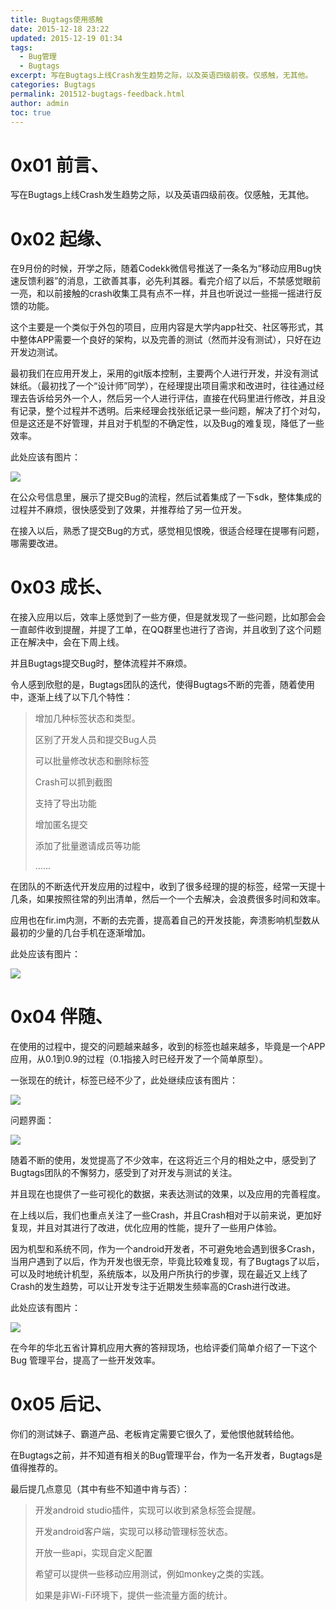 ```yaml
---
title: Bugtags使用感触
date: 2015-12-18 23:22
updated: 2015-12-19 01:34
tags: 
  - Bug管理
  - Bugtags
excerpt: 写在Bugtags上线Crash发生趋势之际，以及英语四级前夜。仅感触，无其他。
categories: Bugtags
permalink: 201512-bugtags-feedback.html
author: admin
toc: true
---
```


# 0x01	前言、
写在Bugtags上线Crash发生趋势之际，以及英语四级前夜。仅感触，无其他。
# 0x02	起缘、
在9月份的时候，开学之际，随着Codekk微信号推送了一条名为“移动应用Bug快速反馈利器”的消息，工欲善其事，必先利其器。看完介绍了以后，不禁感觉眼前一亮，和以前接触的crash收集工具有点不一样，并且也听说过一些摇一摇进行反馈的功能。

这个主要是一个类似于外包的项目，应用内容是大学内app社交、社区等形式，其中整体APP需要一个良好的架构，以及完善的测试（然而并没有测试），只好在边开发边测试。

最初我们在应用开发上，采用的git版本控制，主要两个人进行开发，并没有测试妹纸。（最初找了一个“设计师”同学），在经理提出项目需求和改进时，往往通过经理去告诉给另外一个人，然后另一个人进行评估，直接在代码里进行修改，并且没有记录，整个过程并不透明。后来经理会找张纸记录一些问题，解决了打个对勾，但是这还是不好管理，并且对于机型的不确定性，以及Bug的难复现，降低了一些效率。

此处应该有图片：

<img class="responsive-img" src="https://oijlbmkg8.qnssl.com/blog201512-bugtags-feedback-01.jpg">

在公众号信息里，展示了提交Bug的流程，然后试着集成了一下sdk，整体集成的过程并不麻烦，很快感受到了效果，并推荐给了另一位开发。

在接入以后，熟悉了提交Bug的方式，感觉相见恨晚，很适合经理在提哪有问题，哪需要改进。

# 0x03	成长、
在接入应用以后，效率上感觉到了一些方便，但是就发现了一些问题，比如那会会一直邮件收到提醒，并提了工单，在QQ群里也进行了咨询，并且收到了这个问题正在解决中，会在下周上线。

并且Bugtags提交Bug时，整体流程并不麻烦。

令人感到欣慰的是，Bugtags团队的迭代，使得Bugtags不断的完善，随着使用中，逐渐上线了以下几个特性：

> 增加几种标签状态和类型。
> 
> 区别了开发人员和提交Bug人员
> 
> 可以批量修改状态和删除标签
> 
> Crash可以抓到截图
> 
> 支持了导出功能
> 
> 增加匿名提交
> 
> 添加了批量邀请成员等功能
> 
> ……

在团队的不断迭代开发应用的过程中，收到了很多经理的提的标签，经常一天提十几条，如果按照往常的列出清单，然后一个一个去解决，会浪费很多时间和效率。

应用也在fir.im内测，不断的去完善，提高着自己的开发技能，奔溃影响机型数从最初的少量的几台手机在逐渐增加。

此处应该有图片：

<img class="responsive-img" src="https://oijlbmkg8.qnssl.com/blog201512-bugtags-feedback-02.jpg">

# 0x04	伴随、
在使用的过程中，提交的问题越来越多，收到的标签也越来越多，毕竟是一个APP应用，从0.1到0.9的过程（0.1指接入时已经开发了一个简单原型）。

一张现在的统计，标签已经不少了，此处继续应该有图片：

<img class="responsive-img" src="https://oijlbmkg8.qnssl.com/blog201512-bugtags-feedback-03.jpg">

问题界面：

<img class="responsive-img" src="https://oijlbmkg8.qnssl.com/blog201512-bugtags-feedback-04.jpg">

随着不断的使用，发觉提高了不少效率，在这将近三个月的相处之中，感受到了Bugtags团队的不懈努力，感受到了对开发与测试的关注。

并且现在也提供了一些可视化的数据，来表达测试的效果，以及应用的完善程度。

在上线以后，我们也重点关注了一些Crash，并且Crash相对于以前来说，更加好复现，并且对其进行了改进，优化应用的性能，提升了一些用户体验。

因为机型和系统不同，作为一个android开发者，不可避免地会遇到很多Crash，当用户遇到了以后，作为开发也很无奈，毕竟比较难复现，有了Bugtags了以后，可以及时地统计机型，系统版本，以及用户所执行的步骤，现在最近又上线了Crash的发生趋势，可以让开发专注于近期发生频率高的Crash进行改进。

此处应该有图片：

<img class="responsive-img" src="https://oijlbmkg8.qnssl.com/blog201512-bugtags-feedback-05.jpg">

在今年的华北五省计算机应用大赛的答辩现场，也给评委们简单介绍了一下这个 Bug 管理平台，提高了一些开发效率。

# 0x05	后记、

你们的测试妹子、霸道产品、老板肯定需要它很久了，爱他恨他就转给他。

在Bugtags之前，并不知道有相关的Bug管理平台，作为一名开发者，Bugtags是值得推荐的。

最后提几点意见（其中有些不知道中肯与否）：

> 开发android studio插件，实现可以收到紧急标签会提醒。
> 
> 开发android客户端，实现可以移动管理标签状态。
> 
> 开放一些api，实现自定义配置
> 
> 希望可以提供一些移动应用测试，例如monkey之类的实践。
> 
> 如果是非Wi-Fi环境下，提供一些流量方面的统计。
